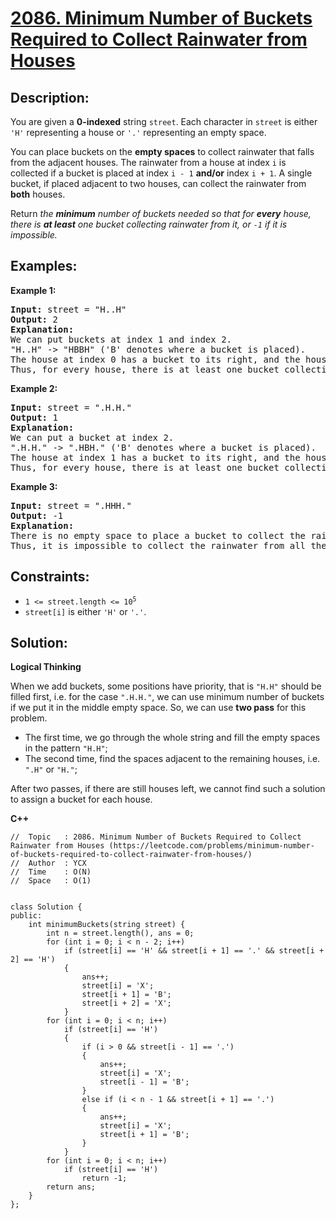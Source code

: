 # [2086. Minimum Number of Buckets Required to Collect Rainwater from Houses](https://leetcode.com/problems/minimum-number-of-buckets-required-to-collect-rainwater-from-houses/)


## Description:

<p>You are given a <strong>0-indexed</strong> string <code>street</code>. Each character in <code>street</code> is either <code>'H'</code> representing a house or <code>'.'</code> representing an empty space.</p>

<p>You can place buckets on the <strong>empty spaces</strong> to collect rainwater that falls from the adjacent houses. The rainwater from a house at index <code>i</code> is collected if a bucket is placed at index <code>i - 1</code> <strong>and/or</strong> index <code>i + 1</code>. A single bucket, if placed adjacent to two houses, can collect the rainwater from <strong>both</strong> houses.</p>

<p>Return <em>the <strong>minimum</strong> number of buckets needed so that for <strong>every</strong> house, there is <strong>at least</strong> one bucket collecting rainwater from it, or <code>-1</code> if it is impossible.</em></p>


## Examples:

<strong>Example 1:</strong>
<pre>
<strong>Input:</strong> street = "H..H"
<strong>Output:</strong> 2
<strong>Explanation:</strong> 
We can put buckets at index 1 and index 2.
"H..H" -> "HBBH" ('B' denotes where a bucket is placed).
The house at index 0 has a bucket to its right, and the house at index 3 has a bucket to its left.
Thus, for every house, there is at least one bucket collecting rainwater from it.
</pre>

<strong>Example 2:</strong>
<pre>
<strong>Input:</strong> street = ".H.H."
<strong>Output:</strong> 1
<strong>Explanation:</strong> 
We can put a bucket at index 2.
".H.H." -> ".HBH." ('B' denotes where a bucket is placed).
The house at index 1 has a bucket to its right, and the house at index 3 has a bucket to its left.
Thus, for every house, there is at least one bucket collecting rainwater from it.
</pre>

<strong>Example 3:</strong>
<pre>
<strong>Input:</strong> street = ".HHH."
<strong>Output:</strong> -1
<strong>Explanation:</strong> 
There is no empty space to place a bucket to collect the rainwater from the house at index 2.
Thus, it is impossible to collect the rainwater from all the houses.
</pre>


## Constraints:

<ul>
    <li><code>1 &lt;= street.length &lt;= 10<sup>5</sup></code></li>
    <li><code>street[i]</code> is either <code>'H'</code> or <code>'.'</code>.</li>
</ul>


## Solution:

<strong>Logical Thinking</strong>
<p>When we add buckets, some positions have priority, that is <code>"H.H"</code> should be filled first, i.e. for the case <code>".H.H."</code>, we can use minimum number of buckets if we put it in the middle empty space. So, we can use <strong>two pass</strong> for this problem.</p>

<ul>
    <li>The first time, we go through the whole string and fill the empty spaces in the pattern <code>"H.H"</code>;</li>
    <li>The second time, find the spaces adjacent to the remaining houses, i.e. <code>".H"</code> or <code>"H."</code>;</li>
</ul>

<p>After two passes, if there are still houses left, we cannot find such a solution to assign a bucket for each house.</p>


<strong>C++</strong>

```
//  Topic   : 2086. Minimum Number of Buckets Required to Collect Rainwater from Houses (https://leetcode.com/problems/minimum-number-of-buckets-required-to-collect-rainwater-from-houses/)
//  Author  : YCX
//  Time    : O(N)
//  Space   : O(1)


class Solution {
public:
    int minimumBuckets(string street) {
        int n = street.length(), ans = 0;
        for (int i = 0; i < n - 2; i++)
            if (street[i] == 'H' && street[i + 1] == '.' && street[i + 2] == 'H')
            {
                ans++;
                street[i] = 'X';
                street[i + 1] = 'B';
                street[i + 2] = 'X';
            }
        for (int i = 0; i < n; i++)
            if (street[i] == 'H')
            {
                if (i > 0 && street[i - 1] == '.')
                {
                    ans++;
                    street[i] = 'X';
                    street[i - 1] = 'B';
                }
                else if (i < n - 1 && street[i + 1] == '.')
                {
                    ans++;
                    street[i] = 'X';
                    street[i + 1] = 'B';
                }
            }
        for (int i = 0; i < n; i++)
            if (street[i] == 'H')
                return -1;
        return ans;
    }
};
```